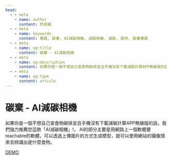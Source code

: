 ```yaml
---
head:
  - - meta
    - name: author
      content: 許恩綸
  - - meta
    - name: keywords
      content: 專題, 碳棄, AI減碳相機, 減碳相機, 減碳, 碳排, 碳棄專題
  - - meta
    - name: og:title
      content: 碳棄 - AI減碳相機
  - - meta
    - name: og:description
      content: 如果你是一個不想自己查食物碳排並且手機沒有下載減碳計算APP無線版的話，我們強力推薦您這款「AI減碳相機」!， AI的部分主要是用網路上一個軟體要teachable的軟體，可以透過上傳圖片的方式生成模型，就可以使用網站的攝像頭 來去辨識出是什麼食物。
  - - meta
    - name: og:type
      content: article
---
```


# 碳棄 - AI減碳相機

如果你是一個不想自己查食物碳排並且手機沒有下載減碳計算APP無線版的話，我們強力推薦您這款「AI減碳相機」!， AI的部分主要是用網路上一個軟體要teachable的軟體，可以透過上傳圖片的方式生成模型，就可以使用網站的攝像頭 來去辨識出是什麼食物。

[DEMO](https://lucashsu95.github.io/url/%E6%B8%9B%E7%A2%B3%E7%9B%B8%E6%A9%9F/%E6%B8%9B%E7%A2%B3%E7%9B%B8%E6%A9%9F.html)